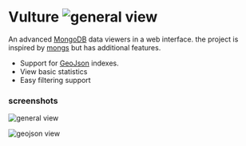 # Vulture ![general view](https://bytebucket.org/damyot/vulture/raw/default/client/images/vulture.svg)

An advanced [MongoDB](http://www.mongodb.org/) data viewers in a web interface.  the
project is inspired by [mongs](http://whit537.org/mongs/) but has additional features.

*   Support for [GeoJson](http://geojson.org/) indexes.
*   View basic statistics
*   Easy filtering support




### screenshots

![general view](https://bytebucket.org/damyot/vulture/raw/default/screenshots/screenshot_1.png)

![geojson view](https://bytebucket.org/damyot/vulture/raw/default/screenshots/screenshot_2.png)